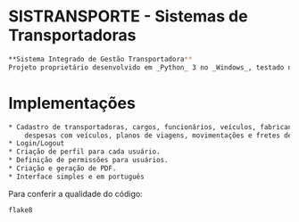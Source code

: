 # SISTRANSPORTE - Sistemas de Transportadoras
```bash
**Sistema Integrado de Gestão Transportadora**  
Projeto proprietário desenvolvido em _Python_ 3 no _Windows_, testado no GNU/_Linux_ e _Windows_.  
```
# Implementações

```bash
* Cadastro de transportadoras, cargos, funcionários, veículos, fabricante, contratantes, produtos, 
    despesas com veículos, planos de viagens, movimentações e fretes de serviços.
* Login/Logout
* Criação de perfil para cada usuário.
* Definição de permissões para usuários.
* Criação e geração de PDF.
* Interface simples e em português
```

Para conferir a qualidade do código:
```console
flake8
```